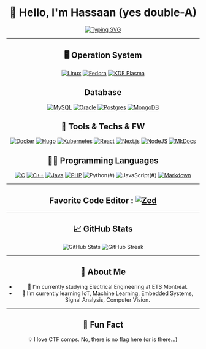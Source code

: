 <div align="center">

# 👋 Hello, I'm Hassaan (yes double-A)

[![Typing SVG](https://readme-typing-svg.demolab.com?font=Fira+Code&duration=3500&pause=2000&color=15CB1A&background=000000&center=true&vCenter=true&width=435&lines=Passionate+Engineer;Dedicated+Learner;Open+Source+Lover;Aspiring+Sage;%23!FLAG-you-found-me;%24+sudo+rm+-rf+%2F)](https://git.io/typing-svg)

---

## 🖥️ Operation System

[![Linux](https://img.shields.io/badge/Linux-FCC624?logo=linux&logoColor=black)](#)
[![Fedora](https://img.shields.io/badge/Fedora-51A2DA?logo=fedora&logoColor=fff)](#)
[![KDE Plasma](https://img.shields.io/badge/KDE%20Plasma-1D99F3?logo=kdeplasma&logoColor=fff)](#)

## Database

[![MySQL](https://img.shields.io/badge/MySQL-4479A1?logo=mysql&logoColor=fff)](#)
[![Oracle](https://custom-icon-badges.demolab.com/badge/Oracle-F80000?logo=oracle&logoColor=fff)](#)
[![Postgres](https://img.shields.io/badge/Postgres-%23316192.svg?logo=postgresql&logoColor=white)](#)
[![MongoDB](https://img.shields.io/badge/MongoDB-%234ea94b.svg?logo=mongodb&logoColor=white)](#)

## 🔧 Tools & Techs & FW

[![Docker](https://img.shields.io/badge/Docker-2496ED?logo=docker&logoColor=fff)](#)
[![Hugo](https://img.shields.io/badge/Hugo-FF4088?logo=hugo&logoColor=fff)](#)
[![Kubernetes](https://img.shields.io/badge/Kubernetes-326CE5?logo=kubernetes&logoColor=fff)](#)
[![React](https://img.shields.io/badge/React-%2320232a.svg?logo=react&logoColor=%2361DAFB)](#)
[![Next.js](https://img.shields.io/badge/Next.js-black?logo=next.js&logoColor=white)](#)
[![NodeJS](https://img.shields.io/badge/Node.js-6DA55F?logo=node.js&logoColor=white)](#)
[![MkDocs](https://img.shields.io/badge/MkDocs-526CFE?logo=materialformkdocs&logoColor=fff)](#)

## 🧑‍💻 Programming Languages

[![C](https://img.shields.io/badge/C-00599C?logo=c&logoColor=white)](#)
[![C++](https://img.shields.io/badge/C++-%2300599C.svg?logo=c%2B%2B&logoColor=white)](#)
[![Java](https://img.shields.io/badge/Java-%23ED8B00.svg?logo=openjdk&logoColor=white)](#)
[![PHP](https://img.shields.io/badge/php-%23777BB4.svg?&logo=php&logoColor=white)](#)
![Python](https://img.shields.io/badge/-Python-333333?style=flat&logo=python)(#)
![JavaScript](https://img.shields.io/badge/-JavaScript-333333?style=flat&logo=javascript)(#)
[![Markdown](https://img.shields.io/badge/Markdown-%23000000.svg?logo=markdown&logoColor=white)](#)

---
## Favorite Code Editor : [![Zed](https://img.shields.io/badge/Zed-white?logo=zedindustries&logoColor=084CCF)](#)
---

## 📈 GitHub Stats
<p align="center">
  <img src="https://github-readme-stats.vercel.app/api?username=HassaanBahsoun&show_icons=true&theme=radical" alt="GitHub Stats" />
  <img src="https://github-readme-streak-stats.herokuapp.com/?user=HassaanBahsoun&theme=radical" alt="GitHub Streak" />
</p>

---

## 📌 About Me
- 🔭 I’m currently studying Electrical Engineering at ETS Montréal.
- 🌱 I’m currently learning IoT, Machine Learning, Embedded Systems, Signal Analysis, Computer Vision.

---

## 🎯 Fun Fact
💡 I love CTF comps. No, there is no flag here (or is there...)

</div>
